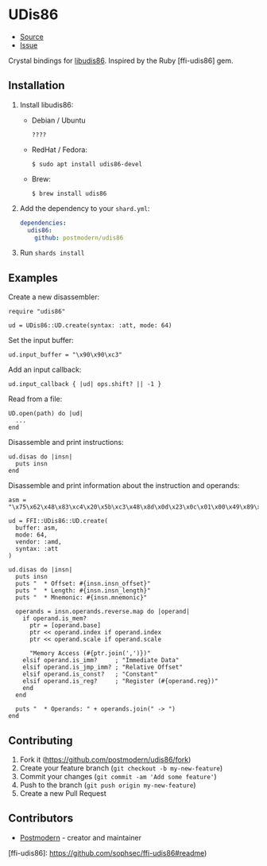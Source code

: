 # UDis86

* [Source](http://github.com/postmodern/crystal-udis86/)
* [Issue](http://github.com/postmodern/crystal-udis86/)

Crystal bindings for [libudis86]. Inspired by the Ruby [ffi-udis86] gem.

## Installation

1. Install libudis86:

   * Debian / Ubuntu

         ????

   * RedHat / Fedora:

         $ sudo apt install udis86-devel

   * Brew:

         $ brew install udis86

2. Add the dependency to your `shard.yml`:

   ```yaml
   dependencies:
     udis86:
       github: postmodern/udis86
   ```

3. Run `shards install`

## Examples

Create a new disassembler:

```crystal
require "udis86"

ud = UDis86::UD.create(syntax: :att, mode: 64)
```

Set the input buffer:

```crystal
ud.input_buffer = "\x90\x90\xc3"
```

Add an input callback:

```crystal
ud.input_callback { |ud| ops.shift? || -1 }
```

Read from a file:

```crystal
UD.open(path) do |ud|
  ...
end
```

Disassemble and print instructions:

```crystal
ud.disas do |insn|
  puts insn
end
```

Disassemble and print information about the instruction and operands:

```crystal
asm = "\x75\x62\x48\x83\xc4\x20\x5b\xc3\x48\x8d\x0d\x23\x0c\x01\x00\x49\x89\xf0"
    
ud = FFI::UDis86::UD.create(
  buffer: asm,
  mode: 64,
  vendor: :amd,
  syntax: :att
)
    
ud.disas do |insn|
  puts insn
  puts "  * Offset: #{insn.insn_offset}"
  puts "  * Length: #{insn.insn_length}"
  puts "  * Mnemonic: #{insn.mnemonic}"
    
  operands = insn.operands.reverse.map do |operand|
    if operand.is_mem?
      ptr = [operand.base]
      ptr << operand.index if operand.index
      ptr << operand.scale if operand.scale
    
      "Memory Access (#{ptr.join(',')})"
    elsif operand.is_imm?     ; "Immediate Data"
    elsif operand.is_jmp_imm? ; "Relative Offset"
    elsif operand.is_const?   ; "Constant"
    elsif operand.is_reg?     ; "Register (#{operand.reg})"
    end
  end
    
  puts "  * Operands: " + operands.join(" -> ")
end
```

## Contributing

1. Fork it (<https://github.com/postmodern/udis86/fork>)
2. Create your feature branch (`git checkout -b my-new-feature`)
3. Commit your changes (`git commit -am 'Add some feature'`)
4. Push to the branch (`git push origin my-new-feature`)
5. Create a new Pull Request

## Contributors

- [Postmodern](https://github.com/postmodern) - creator and maintainer

[libudis86]: http://udis86.sourceforge.net/
[ffi-udis86]: https://github.com/sophsec/ffi-udis86#readme)

